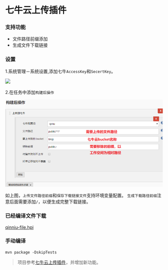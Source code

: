 七牛云上传插件
===========

### 支持功能

* 文件路径前缀添加　　
* 生成文件下载链接


### 设置

1.系统管理－系统设置,添加七牛`AccessKey`和`SecertKey`。

![](img/system_setting.png)

2.在任务中添加`构建后操作`

![](img/bucket_setting.png)

如上图，`上传文件路径前缀`和`保存下载链接文件`支持环境变量配置。
`生成下载路径前缀`注意后面需要添加`/`，以便生成完整下载链接。

### 已经编译文件下载

[qinniu-file.hpi](https://github.com/onloadcc/qiniu-file/blob/master/qinniu-file-1.2.hpi?raw=true)

### 手动编译
```
mvn package -DskipTests
```


> 项目参考[七牛云上传插件](https://github.com/ipy/qiniu-plugin)，并增加新功能。



